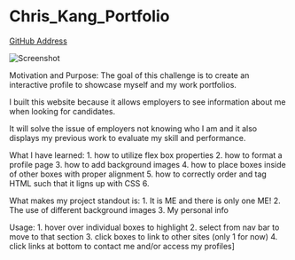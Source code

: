 # Chris_Kang_Portfolio

[GitHub Address]("")

![Screenshot]("")

Motivation and Purpose: The goal of this challenge is to create an interactive profile to showcase myself and my work portfolios.

I built this website  because it allows employers to see information about me when looking for candidates.

It will solve the issue of employers not knowing who I am and it also displays my previous work to evaluate my skill and performance.

What I have learned:
    1. how to utilize flex box properties
    2. how to format a profile page
    3. how to add background images 
    4. how to place boxes inside of other boxes with proper alignment
    5. how to correctly order and tag HTML such that it ligns up with CSS
    6. 

What makes my project standout is:
    1. It is ME and there is only one ME!
    2. The use of different background images
    3. My personal info

Usage: 
    1. hover over individual boxes to highlight
    2. select from nav bar to move to that section
    3. click boxes to link to other sites (only 1 for now)
    4. click links at bottom to contact me and/or access my profiles]
